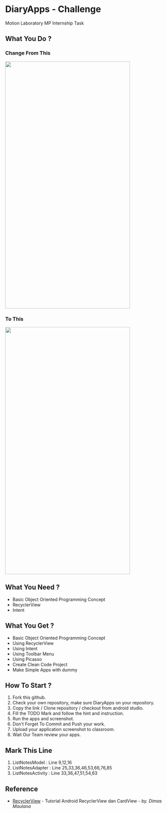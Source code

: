 # DiaryApps - Challenge
Motion Laboratory MP Internship Task

## What You Do ?

### Change From This 
<img src="https://i.ibb.co/vY4psHL/photo-2019-04-12-22-13-36.jpg" width="400" height="790">

### To This
<img src="https://i.ibb.co/2sx5mDV/Diary-App-After.png" width="400" height="790">

## What You Need ?

* Basic Object Oriented Programming Concept
* RecyclerView
* Intent

## What You Get ?

* Basic Object Oriented Programming Concept
* Using RecyclerView
* Using Intent
* Using Toolbar Menu
* Using Picasso
* Create Clean Code Project
* Make Simple Apps with dummy

## How To Start ?
1. Fork this github.
2. Check your own repository, make sure DiaryApps on your repository.
3. Copy the link / Clone repository / checkout from android studio.
4. Fill the TODO Mark and follow the hint and instruction.
5. Run the apps and screenshot.
6. Don't Forget To Commit and Push your work.
7. Upload your application screenshot to classroom.
8. Wait Our Team review your apps.

## Mark This Line

1. ListNotesModel : Line 9,12,16
2. ListNotesAdapter : Line 25,33,36,46,53,66,76,85
3. ListNotesActivity : Line 33,36,47,51,54,63

## Reference

* [RecyclerView](https://medium.com/easyread/tutorial-android-recyclerview-dan-cardview-9a62aaa6cc0c) - Tutorial Android RecyclerView dan CardView - *by. Dimas Maulana* 
